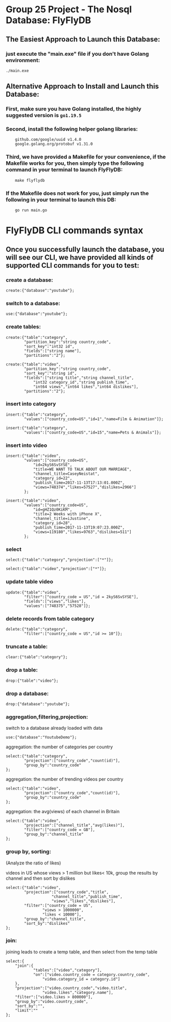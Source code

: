 # Group 25 Project - The Nosql Database: FlyFlyDB
## The Easiest Approach to Launch this Database:
### just execute the "main.exe" file if you don't have Golang environment:
```
./main.exe
```
## Alternative Approach to Install and Launch this Database:
### First, make sure you have Golang installed, the highly suggested version is ```go1.19.5```
### Second, install the following helper golang libraries:
```
	github.com/google/uuid v1.4.0
	google.golang.org/protobuf v1.31.0
```
### Third, we have provided a Makefile for your convenience, if the Makefile works for you, then simply type the following command in your terminal to launch FlyFlyDB:
```
    make flyflydb
```
### If the Makefile does not work for you, just simply run the following in your terminal to launch this DB:
```
    go run main.go
```
# FlyFlyDB CLI commands syntax
## Once you successfully launch the database, you will see our CLI, we have provided all kinds of supported CLI commands for you to test:
### create a database:
```Fly
create:{"database":"youtube"};
```
### switch to a database:
```Fly
use:{"database":"youtube"};
```
### create tables:
```Fly
create:{"table":"category",
        "partition_key":"string country_code",
        "sort_key":"int32 id",
        "fields":["string name"],
        "partitions":"2"};
```
```Fly
create:{"table":"video",
        "partition_key":"string country_code",
        "sort_key":"string id",
        "fields":["string title","string channel_title",
            "int32 category_id","string publish_time",
            "int64 views","int64 likes","int64 dislikes"],
        "partitions":"2"};
```
### insert into category
```Fly
insert:{"table":"category",
        "values":["country_code=US","id=1","name=Film & Animation"]};
```
```Fly
insert:{"table":"category",
        "values":["country_code=US","id=15","name=Pets & Animals"]};
```
### insert into video
```Fly
insert:{"table":"video",
        "values":["country_code=US",
            "id=2kyS6SvSYSE",
            "title=WE WANT TO TALK ABOUT OUR MARRIAGE",
            "channel_title=CaseyNeistat",
            "category_id=22",
            "publish_time=2017-11-13T17:13:01.000Z",
            "views=748374","likes=57527","dislikes=2966"]
        };
```
```Fly
insert:{"table":"video",
        "values":["country_code=US",
            "id=gHZ1Qz0KiKM",
            "title=2 Weeks with iPhone X",
            "channel_title=iJustine",
            "category_id=28",
            "publish_time=2017-11-13T19:07:23.000Z",
            "views=119180","likes=9763","dislikes=511"]
        };
```
### select
```Fly
select:{"table":"category","projection":["*"]};
```
```Fly
select:{"table":"video","projection":["*"]};
```
### update table video
```Fly
update:{"table":"video",
        "filter":["country_code = US","id = 2kyS6SvSYSE"],
        "fields":["views","likes"],
        "values":["748375","57528"]};
```
### delete records from table category
```Fly
delete:{"table":"category",
        "filter":["country_code = US","id >= 10"]};
```
### truncate a table:
```Fly
clear:{"table":"category"};
```
### drop a table:
```Fly
drop:{"table":"video"};
```
### drop a database:
```Fly
drop:{"database":"youtube"};
```

### aggregation,filtering,projection:
switch to a database already loaded with data
```Fly
use:{"database":"YoutubeDemo"};
```
aggregation: the number of categories per country
```Fly
select:{"table":"category",
		"projection":["country_code","count(id)"],
		"group_by":"country_code"
};
```
aggregation: the number of trending videos per country
```Fly
select:{"table":"video",
		"projection":["country_code","count(id)"],
		"group_by":"country_code"
};
```
aggregation: the avg(views) of each channel in Britain
```Fly
select:{"table":"video",
        "projection":["channel_title","avg(likes)"],
        "filter":["country_code = GB"],
        "group_by":"channel_title"
};
```
### group by, sorting:
(Analyze the ratio of likes)

videos in US whose views > 1 million but likes< 10k, group the results by channel and then sort by dislikes

```Fly
select:{"table":"video",
        "projection":["country_code","title",
        			"channel_title","publish_time",
        			"views","likes","dislikes"],
        "filter":["country_code = US",
        		"views > 1000000",
        		"likes < 10000"],
        "group_by":"channel_title",
        "sort_by":"dislikes"
};
```
### join:
joining leads to create a temp table, and then select from the temp table
```Fly
select:{
    "join":{
    		"tables":["video","category"],
    		"on":["video.country_code = category.country_code",
    			"video.category_id = category.id"]
    },
    "projection":["video.country_code","video.title",
    			"video.likes","category.name"],
    "filter":["video.likes > 800000"],
    "group_by":"video.country_code",
    "sort_by":"",
    "limit":""
};
```

